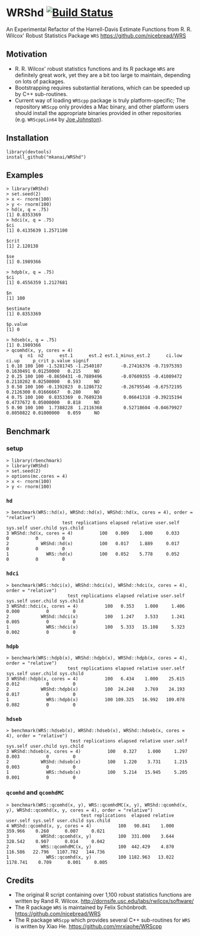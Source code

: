 # WRShd [![Build Status](https://travis-ci.org/mkanai/WRShd.svg?branch=master)](https://travis-ci.org/mkanai/WRShd)
An Experimental Refactor of the Harrell-Davis Estimate Functions from R. R. Wilcox' Robust Statistics Package `WRS` https://github.com/nicebread/WRS

## Motivation
* R. R. Wilcox' robust statistics functions and its R package `WRS` are definitely great work, yet they are a bit too large to maintain, depending on lots of packages.
* Bootstrapping requires substantial iterations, which can be speeded up by C++ sub-routines.
* Current way of loading `WRScpp` package is truly platform-specific; The repository `WRScpp` only provides a Mac binary, and other platform users should install the appropriate binaries provided in other repositories (e.g. `WRScppLin64` by [Joe Johnston](https://github.com/JoeJohnston/WRScppLin64)).


## Installation
```{r}
library(devtools)
install_github("mkanai/WRShd")
```

## Examples
```{r}
> library(WRShd)
> set.seed(2)
> x <- rnorm(100)
> y <- rnorm(100)
> hd(x, q = .75)
[1] 0.8353369
> hdci(x, q = .75)
$ci
[1] 0.4135639 1.2571100

$crit
[1] 2.120138

$se
[1] 0.1989366

> hdpb(x, q = .75)
$ci
[1] 0.4556359 1.2127681

$n
[1] 100

$estimate
[1] 0.8353369

$p.value
[1] 0

> hdseb(x, q = .75)
[1] 0.1989366
> qcomhd(x, y, cores = 4)
     q  n1  n2      est.1      est.2 est.1_minus_est.2      ci.low     ci.up     p_crit p.value signif
1 0.10 100 100 -1.5281745 -1.2540107       -0.27416376 -0.71975393 0.1630491 0.01250000   0.215     NO
2 0.25 100 100 -0.8650431 -0.7889496       -0.07609355 -0.41089472 0.2110202 0.02500000   0.593     NO
3 0.50 100 100 -0.1392823  0.1286732       -0.26795546 -0.67572195 0.2126300 0.01666667   0.280     NO
4 0.75 100 100  0.8353369  0.7689238        0.06641318 -0.39215194 0.4737672 0.05000000   0.818     NO
5 0.90 100 100  1.7388228  1.2116368        0.52718604 -0.04679927 0.8050822 0.01000000   0.059     NO

```

## Benchmark

### setup
```{r}
> library(rbenchmark)
> library(WRShd)
> set.seed(2)
> options(mc.cores = 4)
> x <- rnorm(100)
> y <- rnorm(100)
```

### `hd`
```{r}
> benchmark(WRS::hd(x), WRShd::hd(x), WRShd::hd(x, cores = 4), order = "relative")
                     test replications elapsed relative user.self sys.self user.child sys.child
3 WRShd::hd(x, cores = 4)          100   0.009    1.000     0.033        0          0         0
2            WRShd::hd(x)          100   0.017    1.889     0.017        0          0         0
1              WRS::hd(x)          100   0.052    5.778     0.052        0          0         0
```

### `hdci`
```{r}
> benchmark(WRS::hdci(x), WRShd::hdci(x), WRShd::hdci(x, cores = 4), order = "relative")
                       test replications elapsed relative user.self sys.self user.child sys.child
3 WRShd::hdci(x, cores = 4)          100   0.353    1.000     1.406    0.000          0         0
2            WRShd::hdci(x)          100   1.247    3.533     1.241    0.005          0         0
1              WRS::hdci(x)          100   5.333   15.108     5.323    0.002          0         0
```

### `hdpb`
```{r}
> benchmark(WRS::hdpb(x), WRShd::hdpb(x), WRShd::hdpb(x, cores = 4), order = "relative")
                       test replications elapsed relative user.self sys.self user.child sys.child
3 WRShd::hdpb(x, cores = 4)          100   6.434    1.000    25.615    0.012          0         0
2            WRShd::hdpb(x)          100  24.248    3.769    24.193    0.017          0         0
1              WRS::hdpb(x)          100 109.325   16.992   109.078    0.082          0         0
```

### `hdseb`
```{r}
> benchmark(WRS::hdseb(x), WRShd::hdseb(x), WRShd::hdseb(x, cores = 4), order = "relative")
                        test replications elapsed relative user.self sys.self user.child sys.child
3 WRShd::hdseb(x, cores = 4)          100   0.327    1.000     1.297    0.003          0         0
2            WRShd::hdseb(x)          100   1.220    3.731     1.215    0.003          0         0
1              WRS::hdseb(x)          100   5.214   15.945     5.205    0.001          0         0
```

### `qcomhd` and `qcomhdMC`
```{r}
> benchmark(WRS::qcomhd(x, y), WRS::qcomhdMC(x, y), WRShd::qcomhd(x, y), WRShd::qcomhd(x, y, cores = 4), order = "relative")
                            test replications  elapsed relative user.self sys.self user.child sys.child
4 WRShd::qcomhd(x, y, cores = 4)          100   90.841    1.000   359.966    0.260      0.007     0.021
3            WRShd::qcomhd(x, y)          100  331.000    3.644   328.542    0.907      0.014     0.042
2            WRS::qcomhdMC(x, y)          100  442.429    4.870   116.586   22.796   1107.782   144.736
1              WRS::qcomhd(x, y)          100 1182.963   13.022  1178.741    0.709      0.001     0.005
```


## Credits
* The original R script containing over 1,100 robust statistics functions are written by Rand R. Wilcox. http://dornsife.usc.edu/labs/rwilcox/software/
* The R package `WRS` is maintained by Felix Schönbrodt. https://github.com/nicebread/WRS
* The R package `WRScpp` which provides several C++ sub-routines for `WRS` is written by Xiao He. https://github.com/mrxiaohe/WRScpp

